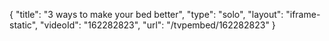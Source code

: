 {
    "title": "3 ways to make your bed better",
    "type": "solo",
    "layout": "iframe-static",
    "videoId": "162282823",
    "url": "\/tvpembed\/162282823"
}